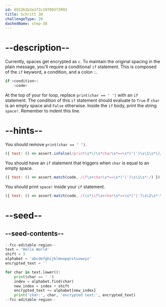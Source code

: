 ```yaml
---
id: 655261b2e1f2c197093f3993
title: Schritt 38
challengeType: 20
dashedName: step-38
---
```


# --description--

Currently, spaces get encrypted as `c`. To maintain the original spacing in the plain message, you'll require a conditional `if` statement. This is composed of the `if` keyword, a condition, and a colon `:`.

```py
if <condition>:
    <code>
```

At the top of your for loop, replace `print(char == ' ')` with an `if` statement.  The condition of this `if` statement should evaluate to `True` if `char` is an empty space and `False` otherwise. Inside the `if` body, print the string `space!`. Remember to indent this line.

# --hints--

You should remove `print(char == ' ')`.

```js
({ test: () => assert.isFalse(/print\s*\(\s*char\s*==\s*("|')\s\1\s*\)/.test(code)) })
```

You should have an `if` statement that triggers when `char` is equal to an empty space.

```js
({ test: () => assert.match(code, /if\s+char\s*==\s*("|')\s\1\s*:/) })
```

You should print `space!` inside your `if` statement.

```js
({ test: () => assert.match(code, /(\s*)if\s+char\s*==\s*("|')\s\2\s*:\s*?\1\1print\s*\(\s*("|')space!\3\s*\)/) })
```

# --seed--

## --seed-contents--

```py
--fcc-editable-region--
text = 'Hello World'
shift = 3
alphabet = 'abcdefghijklmnopqrstuvwxyz'
encrypted_text = ''

for char in text.lower():
    print(char == ' ')
    index = alphabet.find(char)
    new_index = index + shift
    encrypted_text += alphabet[new_index]
    print('char:', char, 'encrypted text:', encrypted_text)
--fcc-editable-region--
```
